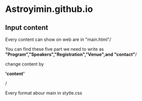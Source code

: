 # Astroyimin.github.io
## Input content
Every content can show on web are in "main.html"/

You can find these five part we need to write as **"Program","Speakers","Registration","Venue",and "contact"**/

change content by **<p> 'content' <p>**/

Every format abour main in stytle.css
